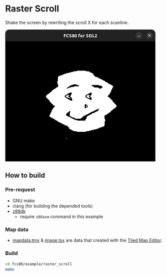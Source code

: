 # Raster Scroll

Shake the screen by rewriting the scroll X for each scanline.

![preview](preview.png)

## How to build

### Pre-request

- GNU make
- clang (for building the depended tools)
- [z88dk](https://z88dk.org/site/)
  - require `z80asm` command in this example

### Map data

- [mapdata.tmx](mapdata.tmx) & [image.tsx](image.tsx) are data that created with the [Tiled Map Editor](https://www.mapeditor.org).

### Build

```zsh
cd fcs80/example/raster_scroll
make
```
